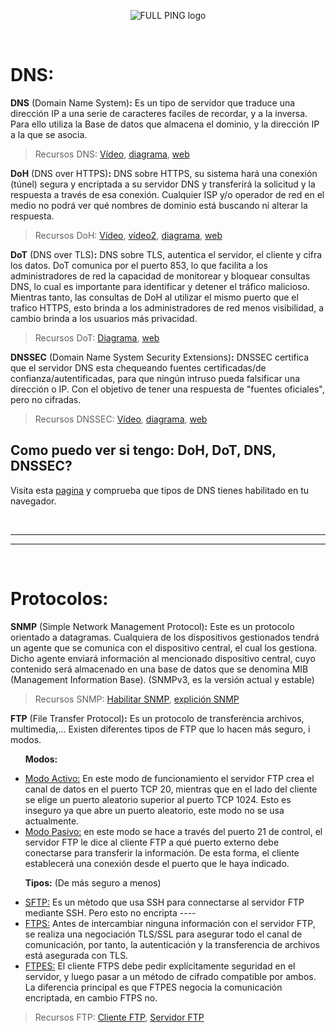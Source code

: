 
<p align="center">
   <!--<img src="https://user-images.githubusercontent.com/48721794/78295480-834b9180-752c-11ea-946d-2b890ad6adf3.png" alt="FULL PING logo" width="72" height="72">-->
   <img src="https://user-images.githubusercontent.com/48721794/81127936-1454c480-8f40-11ea-825c-93b0c6fb8582.png" alt="FULL PING logo">
</p>
<br>

# DNS:

**DNS** (Domain Name System)**:** Es un tipo de servidor que traduce una dirección IP a una serie de caracteres faciles de recordar, y a la inversa. Para ello utiliza la Base de datos que almacena el dominio, y la dirección IP a la que se asocia.
> Recursos DNS:
> [Vídeo](https://www.youtube.com/watch?v=mpQZVYPuDGU), [diagrama](https://2r4s9p1yi1fa2jd7j43zph8r-wpengine.netdna-ssl.com/files/2018/05/02_07.png), [web](https://hacks.mozilla.org/2018/05/a-cartoon-intro-to-dns-over-https/)

**DoH** (DNS over HTTPS)**:**  DNS sobre HTTPS, su sistema hará una conexión (túnel) segura y encriptada a su servidor DNS y transferirá la solicitud y la respuesta a través de esa conexión. Cualquier ISP y/o operador de red en el medio no podrá ver qué nombres de dominio está buscando ni alterar la respuesta.

> Recursos DoH:
> [Vídeo](https://www.youtube.com/watch?v=mYUqkGY85zo), [vídeo2](https://youtu.be/hExRDVZHhig?t=241), [diagrama](https://www.menandmice.com/wp-content/uploads/2019/11/doh.jpg), [web](https://www.howtogeek.com/448629/how-dns-over-https-doh-will-boost-privacy-online/)

**DoT** (DNS over TLS)**:** DNS sobre TLS, autentica el servidor, el cliente y cifra los datos. DoT comunica por el puerto 853, lo que facilita a los administradores de red la capacidad de monitorear y bloquear consultas DNS, lo cual es importante para identificar y detener el tráfico malicioso. Mientras tanto, las consultas de DoH al utilizar el mismo puerto que el trafico HTTPS, esto brinda a los administradores de red menos visibilidad, a cambio brinda a los usuarios más privacidad.

> Recursos DoT:
> [Diagrama](https://www.menandmice.com/wp-content/uploads/2019/11/doh.jpg), 
[web](https://www.cloudflare.com/learning/dns/dns-over-tls/)

**DNSSEC** (Domain Name System Security Extensions)**:** DNSSEC certifica que el servidor DNS esta chequeando fuentes certificadas/de confianza/autentificadas, para que ningún intruso pueda falsificar una dirección o IP. Con el objetivo de tener una respuesta de "fuentes oficiales", pero no cifradas.

> Recursos DNSSEC:
> [Vídeo](https://www.youtube.com/watch?v=MrtsKTC3KDM), [diagrama](https://www.incibe.es/sites/default/files/contenidos/blog/20190604_dnssec/dnssec.jpg), 
[web](https://www.dominios.es/dominios/sites/dominios/files/1318333648229_0.pdf)


## Como puedo ver si tengo: DoH, DoT, DNS, DNSSEC?

Visita esta [pagina](https://www.cloudflare.com/ssl/encrypted-sni/) y comprueba que tipos de DNS tienes habilitado en tu navegador.

<br>
<hr>
<hr>
<br>

# Protocolos:

**SNMP** (Simple Network Management Protocol)**:** Este es un protocolo orientado a datagramas. Cualquiera de los dispositivos gestionados tendrá un agente que se comunica con el dispositivo central, el cual los gestiona. Dicho agente enviará información al mencionado dispositivo central, cuyo contenido será almacenado en una base de datos que se denomina MIB (Management Information Base). (SNMPv3, es la versión actual y estable)

> Recursos SNMP: [Habilitar SNMP](https://blog.paessler.com/how-to-enable-snmp-on-your-operating-system), [explición SNMP](https://www.redeszone.net/tutoriales/internet/protocolo-snmp-que-es/)

**FTP** (File Transfer Protocol)**:** Es un protocolo de transferència archivos, multimedia,... Existen diferentes tipos de FTP que lo hacen más seguro, i modos.

&nbsp;&nbsp;&nbsp;&nbsp;&nbsp;&nbsp;**Modos:**

- <u>Modo Activo:</u> En este modo de funcionamiento el servidor FTP crea el canal de datos en el puerto TCP 20, mientras que en el lado del cliente se elige un puerto aleatorio superior al puerto TCP 1024. Esto es inseguro ya que abre un puerto aleatorio, este modo no se usa actualmente.
- <u>Modo Pasivo:</u> en este modo se hace a través del puerto 21 de control, el servidor FTP le dice al cliente FTP a qué puerto externo debe conectarse para transferir la información. De esta forma, el cliente establecerá una conexión desde el puerto que le haya indicado.

&nbsp;&nbsp;&nbsp;&nbsp;&nbsp;&nbsp;**Tipos:** (De más seguro a menos)

- <u>SFTP:</u> Es un mètodo que usa SSH para connectarse al servidor FTP mediante SSH. Pero esto no encripta ----
- <u>FTPS:</u> Antes de intercambiar ninguna información con el servidor FTP, se realiza una negociación TLS/SSL para asegurar todo el canal de comunicación, por tanto, la autenticación y la transferencia de archivos está asegurada con TLS.
- <u>FTPES:</u> El cliente FTPS debe pedir explícitamente seguridad en el servidor, y luego pasar a un método de cifrado compatible por ambos. La diferencia principal es que FTPES negocia la comunicación encriptada, en cambio FTPS no.

> Recursos FTP: [Cliente FTP](https://www.smartftp.com/es-es/), [Servidor FTP](https://www.wftpserver.com)

